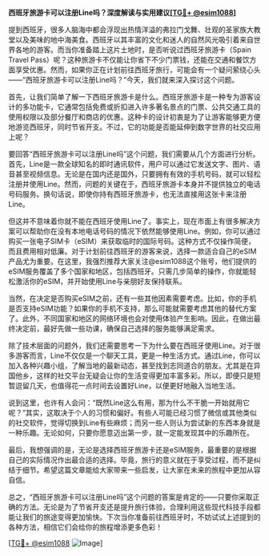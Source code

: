 **西班牙旅游卡可以注册Line吗？深度解读与实用建议[[TG💪+ @esim1088](https://t.me/s/esim1088)]**

提到西班牙，很多人脑海中都会浮现出热情洋溢的弗拉门戈舞、壮观的圣家族大教堂以及美味的地中海美食。西班牙以其丰富的文化和迷人的自然风光吸引着来自世界各地的游客。而当你准备踏上这片土地时，是否听说过西班牙旅游卡（Spain Travel Pass）呢？这种旅游卡不仅能让你省下不少门票钱，还能在交通和餐饮方面享受优惠。然而，如果你正在计划前往西班牙旅行，可能会有一个疑问萦绕心头——“西班牙旅游卡可以注册Line吗？”今天，我们就来深入探讨这个问题。

首先，让我们简单了解一下西班牙旅游卡是什么。西班牙旅游卡是一种专为游客设计的多功能卡，它通常包括免费或折扣进入许多著名景点的门票、公共交通工具的使用权限以及部分餐厅和商店的优惠。这种卡的设计初衷是为了让游客能够更方便地游览西班牙，同时节省开支。不过，它的功能是否能延伸到数字世界的社交应用上呢？

要回答“西班牙旅游卡可以注册Line吗”这个问题，我们需要从几个方面进行分析。首先，Line是一款全球知名的即时通讯软件，用户可以通过它发送文字、图片、语音甚至视频信息。无论是在国内还是国外，只要拥有有效的手机号码，就可以轻松注册并使用Line。然而，问题的关键在于，西班牙旅游卡本身并不提供独立的电话号码服务。换句话说，即使你持有西班牙旅游卡，也无法直接用这张卡来注册Line。

但这并不意味着你就不能在西班牙使用Line了。事实上，现在市面上有很多解决方案可以帮助你在没有本地电话号码的情况下依然能够使用Line。例如，你可以通过购买一张电子SIM卡（eSIM）来获取临时的国际号码。这种方式不仅操作简便，而且费用相对低廉。对于计划前往西班牙的游客来说，选择一款适合自己的eSIM产品尤为重要。在这里，我强烈推荐大家关注@esim1088这个账号，他们提供的eSIM服务覆盖了多个国家和地区，包括西班牙。只需几步简单的操作，你就能轻松激活你的eSIM，并开始使用Line与亲朋好友保持联系。

当然，在决定是否购买eSIM之前，还有一些其他因素需要考虑。比如，你的手机是否支持eSIM功能？如果你的手机不支持，那么可能就需要考虑其他的替代方案了。此外，不同国家和地区的网络环境也会对使用体验产生影响。因此，在做出最终决定前，最好先做一些功课，确保自己选择的服务能够满足需求。

除了技术层面的问题外，我们还需要思考一下为什么要在西班牙使用Line。对于很多游客而言，Line不仅仅是一个聊天工具，更是一种生活方式。通过Line，你可以加入各种兴趣小组，了解当地的最新动态，甚至找到志同道合的朋友。尤其是在异国他乡，这样的社交平台无疑会让你的生活变得更加丰富多彩。所以，即便只是短暂逗留几天，也值得花一点时间去设置好Line，以便更好地融入当地生活。

说到这里，也许有人会问：“既然Line这么有用，那为什么不干脆一开始就用它呢？”其实，这取决于个人的习惯和偏好。有些人可能已经习惯了微信或其他类似的社交软件，觉得切换到Line有些麻烦；而另一些人则认为尝试新的东西本身就是一种乐趣。无论如何，只要你愿意迈出第一步，就一定能发现其中的乐趣所在。

最后，我想强调的是，无论是选择西班牙旅游卡还是eSIM服务，最重要的是根据自己的实际情况作出最合适的选择。毕竟，旅行的意义就在于享受过程，而不是纠结于细节。希望这篇文章能给大家带来一些启发，让大家在未来的旅程中更加从容自信。

总之，“西班牙旅游卡可以注册Line吗”这个问题的答案是肯定的——只要你采取正确的方法。无论是为了节省开支还是提升旅行体验，合理利用这些现代科技手段都能让我们的旅途变得更加愉快。下次当你准备前往西班牙时，不妨试试上述提到的各种方法，相信它们会给你的旅程增添更多色彩！

[[TG💪+ @esim1088](https://t.me/s/esim1088) ![Image](https://i.postimg.cc/4NQfJmqS/Snipaste-2025-05-13-00-14-12.png)]